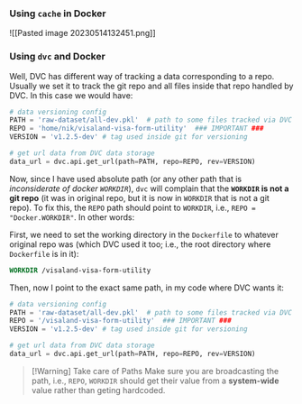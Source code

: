 ### Using `cache` in Docker
![[Pasted image 20230514132451.png]]

### Using `dvc` and Docker
Well, DVC has different way of tracking a data corresponding to a repo. Usually we set it to track the git repo and all files inside that repo handled by DVC. In this case we would have:
```python
# data versioning config
PATH = 'raw-dataset/all-dev.pkl'  # path to some files tracked via DVC
REPO = 'home/nik/visaland-visa-form-utility'  ### IMPORTANT ###
VERSION = 'v1.2.5-dev' # tag used inside git for versioning

# get url data from DVC data storage
data_url = dvc.api.get_url(path=PATH, repo=REPO, rev=VERSION)
```

Now, since I have used absolute path (or any other path that is *inconsiderate of docker `WORKDIR`*), `dvc` will complain that the **`WORKDIR` is not a git repo** (it was in original repo, but it is now in `WORKDIR` that is not a git repo). To fix this, the `REPO` path should point to `WORKDIR`, i.e., `REPO = "Docker.WORKDIR"`. In other words:

First, we need to set the working directory in the `Dockerfile` to whatever original repo was (which DVC used it too; i.e., the root directory where `Dockerfile` is in it):
```Dockerfile
WORKDIR /visaland-visa-form-utility
```
Then, now I point to the exact same path, in my code where DVC wants it:
```python
# data versioning config
PATH = 'raw-dataset/all-dev.pkl'  # path to some files tracked via DVC
REPO = '/visaland-visa-form-utility'  ### IMPORTANT ###
VERSION = 'v1.2.5-dev' # tag used inside git for versioning

# get url data from DVC data storage
data_url = dvc.api.get_url(path=PATH, repo=REPO, rev=VERSION)
```

>[!Warning] Take care of Paths
>Make sure you are broadcasting the path, i.e., `REPO`, `WORKDIR` should get their value from a **system-wide** value rather than geting hardcoded.

